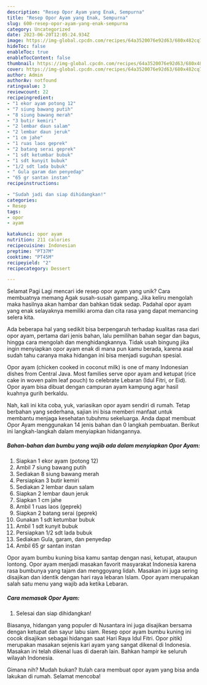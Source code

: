 ```yaml
---
description: "Resep Opor Ayam yang Enak, Sempurna"
title: "Resep Opor Ayam yang Enak, Sempurna"
slug: 600-resep-opor-ayam-yang-enak-sempurna
category: Uncategorized
date: 2023-06-20T12:05:24.934Z
image: https://img-global.cpcdn.com/recipes/64a3520076e92d63/680x482cq70/opor-ayam-foto-resep-utama.jpg
hideToc: false
enableToc: true
enableTocContent: false
thumbnail: https://img-global.cpcdn.com/recipes/64a3520076e92d63/680x482cq70/opor-ayam-foto-resep-utama.jpg
cover: https://img-global.cpcdn.com/recipes/64a3520076e92d63/680x482cq70/opor-ayam-foto-resep-utama.jpg
author: Admin
authorAv: notfound
ratingvalue: 3
reviewcount: 22
recipeingredient:
- "1 ekor ayam potong 12"
- "7 siung bawang putih"
- "8 siung bawang merah"
- "3 butir kemiri"
- "2 lembar daun salam"
- "2 lembar daun jeruk"
- "1 cm jahe"
- "1 ruas laos geprek"
- "2 batang serai geprek"
- "1 sdt ketumbar bubuk"
- "1 sdt kunyit bubuk"
- "1/2 sdt lada bubuk"
- " Gula garam dan penyedap"
- "65 gr santan instan"
recipeinstructions:

- "Sudah jadi dan siap dihidangkan!"
categories:
- Resep
tags:
- opor
- ayam

katakunci: opor ayam 
nutrition: 211 calories
recipecuisine: Indonesian
preptime: "PT37M"
cooktime: "PT45M"
recipeyield: "2"
recipecategory: Dessert

---
```



Selamat Pagi Lagi mencari ide resep opor ayam yang unik? Cara membuatnya memang Agak susah-susah gampang. Jika keliru mengolah maka hasilnya akan hambar dan bahkan tidak sedap. Padahal opor ayam yang enak selayaknya memiliki aroma dan cita rasa yang dapat memancing selera kita.


Ada beberapa hal yang sedikit bisa berpengaruh terhadap kualitas rasa dari opor ayam, pertama dari jenis bahan, lalu pemilihan bahan segar dan bagus, hingga cara mengolah dan menghidangkannya. Tidak usah bingung jika ingin menyiapkan opor ayam enak di mana pun kamu berada, karena asal sudah tahu caranya maka hidangan ini bisa menjadi suguhan spesial.

Opor ayam (chicken cooked in coconut milk) is one of many Indonesian dishes from Central Java. Most families serve opor ayam and ketupat (rice cake in woven palm leaf pouch) to celebrate Lebaran (Idul Fitri, or Eid). Opor ayam bisa dibuat dengan campuran ayam kampung agar hasil kuahnya gurih berkaldu.


Nah, kali ini kita coba, yuk, variasikan opor ayam sendiri di rumah. Tetap berbahan yang sederhana, sajian ini bisa memberi manfaat untuk membantu menjaga kesehatan tubuhmu sekeluarga. Anda dapat membuat Opor Ayam menggunakan 14 jenis bahan dan 0 langkah pembuatan. Berikut ini langkah-langkah dalam menyiapkan hidangannya.

<!--inarticleads1-->

##### Bahan-bahan dan bumbu yang wajib ada dalam menyiapkan Opor Ayam:

1. Siapkan 1 ekor ayam (potong 12)
1. Ambil 7 siung bawang putih
1. Sediakan 8 siung bawang merah
1. Persiapkan 3 butir kemiri
1. Sediakan 2 lembar daun salam
1. Siapkan 2 lembar daun jeruk
1. Siapkan 1 cm jahe
1. Ambil 1 ruas laos (geprek)
1. Siapkan 2 batang serai (geprek)
1. Gunakan 1 sdt ketumbar bubuk
1. Ambil 1 sdt kunyit bubuk
1. Persiapkan 1/2 sdt lada bubuk
1. Sediakan  Gula, garam, dan penyedap
1. Ambil 65 gr santan instan


Opor ayam bumbu kuning bisa kamu santap dengan nasi, ketupat, ataupun lontong. Opor ayam menjadi masakan favorit masyarakat Indonesia karena rasa bumbunya yang tajam dan menggoyang lidah. Masakan ini juga sering disajikan dan identik dengan hari raya lebaran Islam. Opor ayam merupakan salah satu menu yang wajib ada ketika Lebaran. 

<!--inarticleads2-->

##### Cara memasak Opor Ayam:


1. Selesai dan siap dihidangkan!

Biasanya, hidangan yang populer di Nusantara ini juga disajikan bersama dengan ketupat dan sayur labu siam. Resep opor ayam bumbu kuning ini cocok disajikan sebagai hidangan saat Hari Raya Idul Fitri. Opor pitik) merupakan masakan sejenis kari ayam yang sangat dikenal di Indonesia. Masakan ini telah dikenal luas di daerah lain. Bahkan hampir ke seluruh wilayah Indonesia. 

Gimana nih? Mudah bukan? Itulah cara membuat opor ayam yang bisa anda lakukan di rumah. Selamat mencoba!
